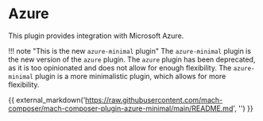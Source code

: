 # Azure

This plugin provides integration with Microsoft Azure.

!!! note "This is the new `azure-minimal` plugin"
    The `azure-minimal` plugin is the new version of the `azure` plugin. The `azure` plugin has been deprecated, as it is too opinionated and does not allow for enough flexibility. The `azure-minimal` plugin is a more minimalistic plugin, which allows for more flexibility.

{{ external_markdown('https://raw.githubusercontent.com/mach-composer/mach-composer-plugin-azure-minimal/main/README.md', '') }}
